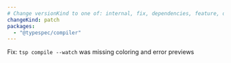 ```yaml
---
# Change versionKind to one of: internal, fix, dependencies, feature, deprecation, breaking
changeKind: patch
packages:
  - "@typespec/compiler"
---
```


Fix: `tsp compile --watch` was missing coloring and error previews
